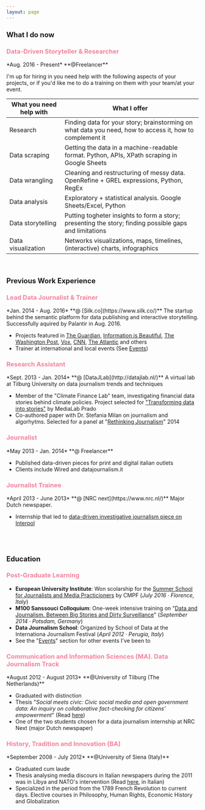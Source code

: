 ```yaml
---
layout: page
---
```


<h2 style="font-size:1.3em">What I do now</h2>
<h3 style="color:#F2849E">Data-Driven Storyteller & Researcher</h3>
*Aug. 2016 - Present*  
**@Freelancer**

I'm up for hiring in you need help with the following aspects of your projects, or if you'd like me to do a training on them with your team/at your event.
<br>

What you need help with | What I offer
--- | ---
Research | Finding data for your story; brainstorming on what data you need, how to access it, how to complement it
Data scraping | Getting the data in a machine-readable format. Python, APIs, XPath scraping in Google Sheets
Data wrangling | Cleaning and restructuring of messy data. OpenRefine + GREL expressions, Python, RegEx
Data analysis | Exploratory + statistical analysis. Google Sheets/Excel, Python
Data storytelling | Putting togheter insights to form a story; presenting the story; finding possible gaps and limitations
Data visualization | Networks visualizations, maps, timelines, (interactive) charts, infographics  

<br>

<h2 style="font-size:1.3em">Previous Work Experience</h2>
<h3 style="color:#F2849E">Lead Data Journalist & Trainer</h3>
*Jan. 2014 - Aug. 2016*  
**@ [Silk.co](https://www.silk.co/)**  
The startup behind the semantic platform for data publishing and interactive storytelling. Successfully aquired by Palantir in Aug. 2016.  

- Projects featured in [The Guardian](https://www.theguardian.com/film/2015/sep/22/female-film-makers-a-minority-at-venice-and-toronto-festivals), [Information is Beautiful](http://www.informationisbeautifulawards.com/news/61-silk-s-women-in-film), [The Washington Post](), [Vox](http://www.vox.com/2015/1/26/7907707/measles-symptoms-vaccine), [CNN](http://edition.cnn.com/2015/02/02/health/measles-how-bad-can-it-be/), [The Atlantic](http://www.theatlantic.com/health/archive/2015/01/the-new-measles/384738/) and others  
- Trainer at international and local events (See [Events](/events))

<h3 style="color:#F2849E">Research Assistant</h3>
*Sept. 2013 - Jan. 2014*  
**@ [DataJLab](http://datajlab.nl/)**  
A virtual lab at Tilburg University on data journalism trends and techniques 
 
- Member of the "Climate Finance Lab" team, investigating financial data stories behind climate policies. Project selected for ["Transforming data into stories"](http://medialab-prado.es/article/taller_periodismo1) by MediaLab Prado
- Co-authored paper with Dr. Stefania Milan on journalism and algorhytms. Selected for a panel at "[Rethinking Journalism](http://www.rug.nl/research/icog/research/research-centres/centre-for-journalism-and-mediastudies/events-and-activities/agenda/rethinking-journalism-ii-the-societal-role-relevance-of-journalism-in-a-digital-age?lang=en)" 2014

<h3 style="color:#F2849E">Journalist</h3>
*May 2013 - Jan. 2014*  
**@ Freelancer**  

- Published data-driven pieces for print and digital italian outlets  
- Clients include Wired and datajournalism.it

<h3 style="color:#F2849E">Journalist Trainee</h3>
*April 2013 - June 2013*  
**@ [NRC next](https://www.nrc.nl/)**  
Major Dutch newspaper.  

- Internship that led to [data-driven investigative journalism piece on Interpol](/interpol-transparency)
<br>
<br>

<h2 style="font-size:1.3em">Education</h2>
<h3 style="color:#F2849E">Post-Graduate Learning</h3>

- **European University Institute**: Won scolarship for the [Summer School for Journalists and Media Practicioners](http://cmpf.eui.eu/training/summer-school-2016.aspx) by CMPF (*July 2016 · Florence, Italy*)
- **M100 Sanssouci Colloquium**: One-week intensive training on "[Data and Journalism. Between Big Stories and Dirty Surveillance](http://www.m100potsdam.de/en/m100-en/youth-media-workshop/2014.html)" (*September 2014 · Potsdam, Germany*)
- **Data Journalism School**: Organized by School of Data at the Internationa Journalism Festival (*April 2012 · Perugia, Italy*)
- See the "[Events](/events)" section for other events I've been to

<h3 style="color:#F2849E">Communication and Information Sciences (MA). Data Journalism Track</h3>
*August 2012 - August 2013*  
**@University of Tilburg (The Netherlands)**  

- Graduated with distinction 
- Thesis "*Social meets civic: Civic social media and open government data: An inquiry on collaborative fact-checking for citizens’ empowerment*" (Read [here](/social-civic-media))
- One of the two students chosen for a data journalism internship at NRC Next (major Dutch newspaper)

<h3 style="color:#F2849E">History, Tradition and Innovation (BA)</h3>
*September 2008 - July 2012*  
**@University of Siena (Italy)**
  
- Graduated cum laude
- Thesis analysing media discours in Italian newspapers during the 2011 was in Libya and NATO's intervention (Read [here](/war-in-libya), in Italian)
- Specialized in the period from the 1789 French Revolution to current days. Elective courses in Philosophy, Human Rights, Economic History and Globalization